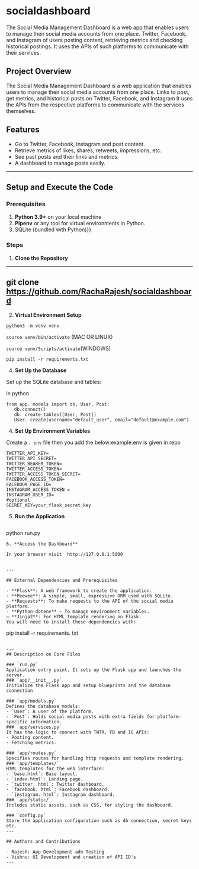 # socialdashboard
The Social Media Management Dashboard is a web app that enables users to manage their social media accounts from one place. Twitter, Facebook, and Instagram of users posting content, retrieving metrics and checking historical postings. It uses the APIs of such platforms to communicate with their services.

## Project Overview
The Social Media Management Dashboard is a web application that enables users to manage their social media accounts from one place. Links to post, get metrics, and historical posts on Twitter, Facebook, and Instagram It uses the APIs from the respective platforms to communicate with the services themselves.

## Features
- Go to Twitter, Facebook, Instagram and post content.
- Retrieve metrics of likes, shares, retweets, impressions, etc.
- See past posts and their links and metrics.
- A dashboard to manage posts easily.
---

## Setup and Execute the Code
### Prerequisites
1. **Python 3.9+** on your local machine
2. **Pipenv** or any tool for virtual environments in Python.
3. SQLite (bundled with Python)}}
   
### Steps
1. **Clone the Repository**
---
git clone https://github.com/RachaRajesh/socialdashboard
---
2. **Virtual Environment Setup**
   
  ``` python3 -m venv venv ```
  
  ``` source venv/bin/activate ``` (MAC OR LINUX)
  
  ``` source venv/Scripts/activate ```(WINDOWS)

  ``` pip install -r requirements.txt ```
   
4. **Set Up the Database**

Set up the SQLite database and tables:

  in  python
```
from app. models import db, User, Post:
   db.connect()
   db. create_tables([User, Post])
   User. create(username="default_user", email="default@example.com")
 ```
4. **Set Up Environment Variables**
   
Create a `. env` file then you add the below:example.env is given in repo
 ```  
TWITTER_API_KEY=
TWITTER_API_SECRET=
TWITTER_BEARER_TOKEN=
TWITTER_ACCESS_TOKEN=
TWITTER_ACCESS_TOKEN_SECRET=
FACEBOOK_ACCESS_TOKEN=
FACEBOOK_PAGE_ID=
INSTAGRAM_ACCESS_TOKEN =
INSTAGRAM_USER_ID=
#optional
SECRET_KEY=your_flask_secret_key
```


5. **Run the Application**
   ```
python run.py
   ```
6. **Access the Dashboard**

In your browser visit  http://127.0.0.1:5000


---

## External Dependencies and Prerequisites

- **Flask**: A web framework to create the application.
- **Peewee**: A simple, small, expressive ORM used with SQLite.
- **Requests**: To make requests to the API of the social media platform.
- **Python-dotenv** — To manage environment variables.
– **Jinja2**: For HTML template rendering on Flask.
You will need to install these dependencies with:
```
pip install -r requirements. txt
```

---
## Description on Core Files

### `run.py`
Application entry point. It sets up the Flask app and launches the server.
### `app/__init__.py`
Initialize the Flask app and setup blueprints and the database connection

### `app/models.py`
Defines the database models:
- `User`: A user of the platform.
- `Post`: Holds social media posts with extra fields for platform-specific information.
### `app/services.py`
It has the logic to connect with TWTR, FB and IG APIs:
- Posting content.
- Fetching metrics.

### `app/routes.py`
Specifies routes for handling http requests and template rendering.
### `app/templates/`
HTML templates for the web interface:
- `base.html`: Base layout.
- `index.html`: Landing page.
- `twitter. html`: Twitter dashboard.
- `facebook. html`: Facebook dashboard.
- `instagram. html`: Instagram dashboard.
### `app/static/`
Includes static assets, such as CSS, for styling the dashboard.

### `config.py`
Store the application configuration such as db connection, secret keys etc.
---

## Authors and Contributions

- Rajesh: App Development adn Testing
- Vishnu: UI Development and creation of API ID's
---
